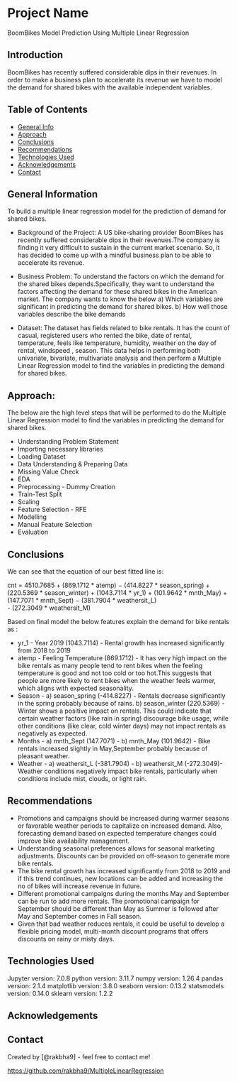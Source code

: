 # Project Name
BoomBikes Model Prediction Using Multiple Linear Regression

## Introduction
BoomBikes has recently suffered considerable dips in their revenues. In order to make a business plan to accelerate its revenue we have to model the demand for shared bikes with the available independent variables.

## Table of Contents
* [General Info](#general-information)
* [Approach](#approach)
* [Conclusions](#conclusions)
* [Recommendations](#recommendations)
* [Technologies Used](#technologies-used)
* [Acknowledgements](#acknowledgements)
* [Contact](#contact)

## General Information
To build a multiple linear regression model for the prediction of demand for shared bikes.

- Background of the Project: A US bike-sharing provider BoomBikes has recently suffered considerable dips in their revenues.The company is finding it very difficult to sustain in the current market scenario. So, it has decided to come up with a mindful business plan to be able to accelerate its revenue.

- Business Problem: To understand the factors on which the demand for the shared bikes depends.Specifically, they want to understand the factors affecting the demand for these shared bikes in the American market. The company wants to know the below 
    a) Which variables are significant in predicting the demand for shared bikes.
    b) How well those variables describe the bike demands
	
- Dataset: The dataset has fields related to bike rentals. It has the count of casual, registered users who rented the bike, date of rental, temperature, feels like temperature, humidity, weather on the day of rental, windspeed , season. This data helps in performing both univariate, bivariate, multivariate analysis and then perform a Multiple Linear Regression model to find the variables in predicting the demand for shared bikes.

## Approach:
The below are the high level steps that will be performed to do the Multiple Linear Regression model to find the variables in predicting the demand for shared bikes. 
- Understanding Problem Statement
- Importing necessary libraries
- Loading Dataset
- Data Understanding & Preparing Data
- Missing Value Check
- EDA
- Preprocessing - Dummy Creation
- Train-Test Split
- Scaling
- Feature Selection - RFE
- Modelling
- Manual Feature Selection
- Evaluation

## Conclusions
We can see that the equation of our best fitted line is:

cnt = 4510.7685 + (869.1712 * atemp) − (414.8227 * season_spring) + (220.5369 * season_winter) 
     + (1043.7114 * yr_1) + (101.9642 * mnth_May) + (147.7071 * mnth_Sept) − (381.7904 * weathersit_L)  
	 - (272.3049 * weathersit_M)
	 
Based on final model the below features explain the demand for bike rentals as :

- yr_1 - Year 2019 (1043.7114) - Rental growth has increased significantly from 2018 to 2019 
- atemp - Feeling Temperature (869.1712) - It has very high impact on the bike rentals as many people tend to rent bikes when the feeling temperature is good and not too cold or too hot.This suggests that people are more likely to rent bikes when the weather feels warmer, which aligns with expected seasonality.
- Season -
     a) season_spring (-414.8227) - Rentals decrease significantly in the spring probably because of rains.
     b) season_winter (220.5369) - Winter shows a positive impact on rentals.
This could indicate that certain weather factors (like rain in spring) discourage bike usage, while other conditions (like clear, cold winter days) may not impact rentals as negatively as expected.
- Months -
     a) mnth_Sept (147.7071) - 
     b) mnth_May  (101.9642) - 
Bike rentals increased slightly in May,September probably because of pleasant weather.
- Weather - 
     a) weathersit_L (-381.7904) - 
	 b) weathersit_M (-272.3049)- 
Weather conditions negatively impact bike rentals, particularly when conditions include mist, clouds, or light rain. 

## Recommendations

- Promotions and campaigns should be increased during warmer seasons or favorable weather periods to capitalize on increased demand. Also, forecasting demand based on expected temperature changes could improve bike availability management.
- Understanding seasonal preferences allows for seasonal marketing adjustments. Discounts can be provided on off-season to generate more bike rentals.
- The bike rental growth has increased significantly from 2018 to 2019 and if this trend continues, new locations can be added and increasing the no of bikes will increase revenue in future.
- Different promotional campaigns during the months May and September can be run to add more rentals. The promotional campaign for September should be different than May as Summer is followed after May and September comes in Fall season.
- Given that bad weather reduces rentals, it could be useful to develop a flexible pricing model, multi-month discount programs that offers discounts on rainy or misty days. 

## Technologies Used
Jupyter version: 7.0.8
python version: 3.11.7
numpy version: 1.26.4
pandas version: 2.1.4
matplotlib version: 3.8.0
seaborn version: 0.13.2
statsmodels version: 0.14.0
sklearn version: 1.2.2

## Acknowledgements

## Contact
Created by [@rakbha9] - feel free to contact me!

https://github.com/rakbha9/MultipleLinearRegression
